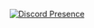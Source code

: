<div align="center">

[![Discord Presence](https://lanyard.cnrad.dev/api/692927550896472075)](https://discord.com/users/692927550896472075)
</div>

